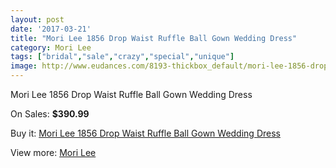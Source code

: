 ```yaml
---
layout: post
date: '2017-03-21'
title: "Mori Lee 1856 Drop Waist Ruffle Ball Gown Wedding Dress"
category: Mori Lee
tags: ["bridal","sale","crazy","special","unique"]
image: http://www.eudances.com/8193-thickbox_default/mori-lee-1856-drop-waist-ruffle-ball-gown-wedding-dress.jpg
---
```

Mori Lee 1856 Drop Waist Ruffle Ball Gown Wedding Dress

On Sales: **$390.99**
<a href="https://www.eudances.com/en/mori-lee/2836-mori-lee-1856-drop-waist-ruffle-ball-gown-wedding-dress.html"><amp-img layout="responsive" width="600" height="600" src="//www.eudances.com/8193-thickbox_default/mori-lee-1856-drop-waist-ruffle-ball-gown-wedding-dress.jpg" alt="Mori Lee 1856 Drop Waist Ruffle Ball Gown Wedding Dress 0" /></a>
<a href="https://www.eudances.com/en/mori-lee/2836-mori-lee-1856-drop-waist-ruffle-ball-gown-wedding-dress.html"><amp-img layout="responsive" width="600" height="600" src="//www.eudances.com/8197-thickbox_default/mori-lee-1856-drop-waist-ruffle-ball-gown-wedding-dress.jpg" alt="Mori Lee 1856 Drop Waist Ruffle Ball Gown Wedding Dress 1" /></a>
<a href="https://www.eudances.com/en/mori-lee/2836-mori-lee-1856-drop-waist-ruffle-ball-gown-wedding-dress.html"><amp-img layout="responsive" width="600" height="600" src="//www.eudances.com/8196-thickbox_default/mori-lee-1856-drop-waist-ruffle-ball-gown-wedding-dress.jpg" alt="Mori Lee 1856 Drop Waist Ruffle Ball Gown Wedding Dress 2" /></a>
<a href="https://www.eudances.com/en/mori-lee/2836-mori-lee-1856-drop-waist-ruffle-ball-gown-wedding-dress.html"><amp-img layout="responsive" width="600" height="600" src="//www.eudances.com/8195-thickbox_default/mori-lee-1856-drop-waist-ruffle-ball-gown-wedding-dress.jpg" alt="Mori Lee 1856 Drop Waist Ruffle Ball Gown Wedding Dress 3" /></a>
<a href="https://www.eudances.com/en/mori-lee/2836-mori-lee-1856-drop-waist-ruffle-ball-gown-wedding-dress.html"><amp-img layout="responsive" width="600" height="600" src="//www.eudances.com/8194-thickbox_default/mori-lee-1856-drop-waist-ruffle-ball-gown-wedding-dress.jpg" alt="Mori Lee 1856 Drop Waist Ruffle Ball Gown Wedding Dress 4" /></a>

Buy it: [Mori Lee 1856 Drop Waist Ruffle Ball Gown Wedding Dress](https://www.eudances.com/en/mori-lee/2836-mori-lee-1856-drop-waist-ruffle-ball-gown-wedding-dress.html "Mori Lee 1856 Drop Waist Ruffle Ball Gown Wedding Dress")

View more: [Mori Lee](https://www.eudances.com/en/9-mori-lee "Mori Lee")